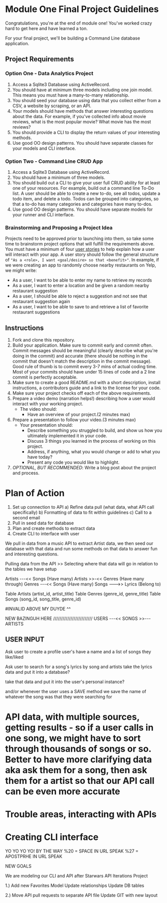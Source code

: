 # Module One Final Project Guidelines

Congratulations, you're at the end of module one! You've worked crazy hard to get here and have learned a ton.

For your final project, we'll be building a Command Line database application.

## Project Requirements

### Option One - Data Analytics Project

1. Access a Sqlite3 Database using ActiveRecord.
2. You should have at minimum three models including one join model. This means you must have a many-to-many relationship.
3. You should seed your database using data that you collect either from a CSV, a website by scraping, or an API.
4. Your models should have methods that answer interesting questions about the data. For example, if you've collected info about movie reviews, what is the most popular movie? What movie has the most reviews?
5. You should provide a CLI to display the return values of your interesting methods.  
6. Use good OO design patterns. You should have separate classes for your models and CLI interface.

### Option Two - Command Line CRUD App

1. Access a Sqlite3 Database using ActiveRecord.
2. You should have a minimum of three models.
3. You should build out a CLI to give your user full CRUD ability for at least one of your resources. For example, build out a command line To-Do list. A user should be able to create a new to-do, see all todos, update a todo item, and delete a todo. Todos can be grouped into categories, so that a to-do has many categories and categories have many to-dos.
4. Use good OO design patterns. You should have separate models for your runner and CLI interface.

### Brainstorming and Proposing a Project Idea

Projects need to be approved prior to launching into them, so take some time to brainstorm project options that will fulfill the requirements above.  You must have a minimum of four [user stories](https://en.wikipedia.org/wiki/User_story) to help explain how a user will interact with your app.  A user story should follow the general structure of `"As a <role>, I want <goal/desire> so that <benefit>"`. In example, if we were creating an app to randomly choose nearby restaurants on Yelp, we might write:

* As a user, I want to be able to enter my name to retrieve my records
* As a user, I want to enter a location and be given a random nearby restaurant suggestion
* As a user, I should be able to reject a suggestion and not see that restaurant suggestion again
* As a user, I want to be able to save to and retrieve a list of favorite restaurant suggestions

## Instructions

1. Fork and clone this repository.
2. Build your application. Make sure to commit early and commit often. Commit messages should be meaningful (clearly describe what you're doing in the commit) and accurate (there should be nothing in the commit that doesn't match the description in the commit message). Good rule of thumb is to commit every 3-7 mins of actual coding time. Most of your commits should have under 15 lines of code and a 2 line commit is perfectly acceptable.
3. Make sure to create a good README.md with a short description, install instructions, a contributors guide and a link to the license for your code.
4. Make sure your project checks off each of the above requirements.
5. Prepare a video demo (narration helps!) describing how a user would interact with your working project.
    * The video should:
      - Have an overview of your project.(2 minutes max)
6. Prepare a presentation to follow your video.(3 minutes max)
    * Your presentation should:
      - Describe something you struggled to build, and show us how you ultimately implemented it in your code.
      - Discuss 3 things you learned in the process of working on this project.
      - Address, if anything, what you would change or add to what you have today?
      - Present any code you would like to highlight.   
7. *OPTIONAL, BUT RECOMMENDED*: Write a blog post about the project and process.






# Plan of Action

  1. Set up connection to API
    a) Refine data pull (what data, what API call specifically)
    b) Formatting of data to fit within guidelines
    c) Call to a second email
  2. Pull in seed data for database
  3. Plan and create methods to extract data
  4. Create CLI to interface with user

We pull in data from a music API to extract Artist data, we then seed our database with that data and run some methods on that data to answer fun and interesting questions.

Pulling data from the API >> Selecting where that data will go in relation to the tables we have setup

Artists  ---<< Songs    (Have many)
Artists  >>-<< Genres   (Have many through)
Genres   ---<< Songs    (Have many)
Songs    --->> Lyrics   (Belong to)

  Table Artists (artist_id, artist_title)
  Table Genres (genre_id, genre_title)
  Table Songs (song_id, song_title, genre_id)

  #INVALID ABOVE MY DUYDE ^^

  NEW BAZINGUH HERE
/////////////////////////
USERS ---<< SONGS >>--- ARTISTS
          <lyrics>

USER INPUT
----------
Ask user to create a profile
  user's have a name and a list of songs they like/liked

Ask user to search for a song's lyrics by song and artists
  take the lyrics data and put it into a database?

  take that data and put it into the user's personal instance?

  and/or whenever the user uses a SAVE method we save the name of whatever the song was that they were searching for



# API data, with multiple sources, getting results - so if a user calls in one song, we might have to sort through thousands of songs or so. Better to have more clarifying data aka ask them for a song, then ask them for a artist so that our API call can be even more accurate



# Trouble areas, interacting with APIs
# Creating CLI interface


YO YO YO YO!
BY THE WAY
%20 = SPACE IN URL SPEAK 
%27 = APOSTPRHE IN URL SPEAK

NEW GOALS

We are modeling our CLI and API after Starwars API Iterations Project


1.) Add new Favorites Model
  Update relationships
  Update DB tables

2.) Move API pull requests to separate API file
  Update GIT with new layout

<!-- When the pull is successfull

When user name is entered >> DB


When song is entered
When artists is entered
These save to variable

Interpolated into API pull request

IF successfull API call - then we populate with song name and artist name and lyrics to their respective date tables
 -->
